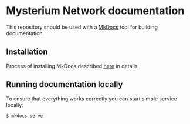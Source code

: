 # Mysterium Network documentation

This repository should be used with a [MkDocs](https://www.mkdocs.org/#installation) tool for building documentation.

## Installation

Process of installing MkDocs described [here](https://www.mkdocs.org/#installation) in details.

## Running documentation locally

To ensure that everything works correctly you can start simple service locally:

```bash
$ mkdocs serve
```
